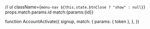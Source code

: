 // ul className={`menu-nav ${this.state.btnClose ? "show" : null}`}
props.match.params.id
match:{params:{id}}

function AccountActivate({
signup,
match: {
params: { token },
},
})
